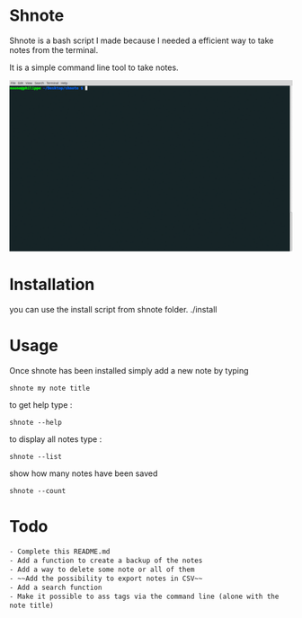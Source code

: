 # Shnote

Shnote is a bash script I made because I needed a efficient way to take notes from the terminal.

It is a simple command line tool to take notes.

![taking notes  from command line](https://raw.githubusercontent.com/shantee/shnote/master/tty.gif)



# Installation

you can use the install script from shnote folder.
./install

# Usage

Once shnote has been installed simply add a new note by typing

    shnote my note title

to get help type :

    shnote --help

to display all notes type :

    shnote --list

show how many notes have been saved

    shnote --count


# Todo

    - Complete this README.md
    - Add a function to create a backup of the notes
    - Add a way to delete some note or all of them
    - ~~Add the possibility to export notes in CSV~~
    - Add a search function
    - Make it possible to ass tags via the command line (alone with the note title)

